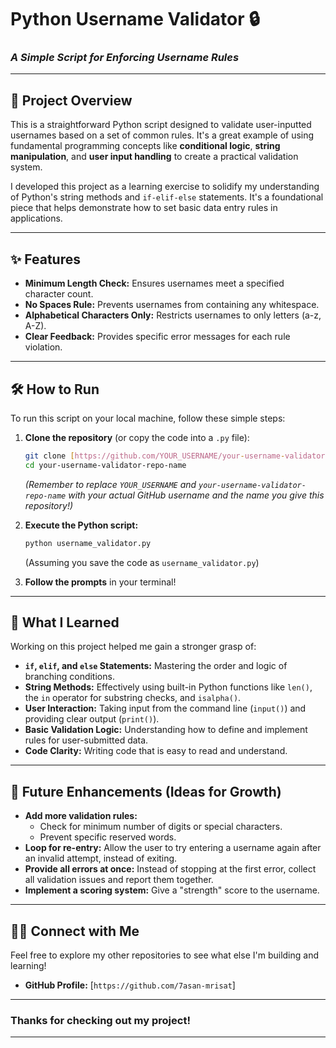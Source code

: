 # Python Username Validator 🔒

### *A Simple Script for Enforcing Username Rules*

---

## 🚀 Project Overview

This is a straightforward Python script designed to validate user-inputted usernames based on a set of common rules. It's a great example of using fundamental programming concepts like **conditional logic**, **string manipulation**, and **user input handling** to create a practical validation system.

I developed this project as a learning exercise to solidify my understanding of Python's string methods and `if-elif-else` statements. It's a foundational piece that helps demonstrate how to set basic data entry rules in applications.

---

## ✨ Features

* **Minimum Length Check:** Ensures usernames meet a specified character count.
* **No Spaces Rule:** Prevents usernames from containing any whitespace.
* **Alphabetical Characters Only:** Restricts usernames to only letters (a-z, A-Z).
* **Clear Feedback:** Provides specific error messages for each rule violation.

---

## 🛠️ How to Run

To run this script on your local machine, follow these simple steps:

1.  **Clone the repository** (or copy the code into a `.py` file):
    ```bash
    git clone [https://github.com/YOUR_USERNAME/your-username-validator-repo-name.git](https://github.com/YOUR_USERNAME/your-username-validator-repo-name.git)
    cd your-username-validator-repo-name
    ```
    *(Remember to replace `YOUR_USERNAME` and `your-username-validator-repo-name` with your actual GitHub username and the name you give this repository!)*

2.  **Execute the Python script:**
    ```bash
    python username_validator.py
    ```
    (Assuming you save the code as `username_validator.py`)

3.  **Follow the prompts** in your terminal!

---

## 🧠 What I Learned

Working on this project helped me gain a stronger grasp of:

* **`if`, `elif`, and `else` Statements:** Mastering the order and logic of branching conditions.
* **String Methods:** Effectively using built-in Python functions like `len()`, the `in` operator for substring checks, and `isalpha()`.
* **User Interaction:** Taking input from the command line (`input()`) and providing clear output (`print()`).
* **Basic Validation Logic:** Understanding how to define and implement rules for user-submitted data.
* **Code Clarity:** Writing code that is easy to read and understand.

---

## 🔮 Future Enhancements (Ideas for Growth)

* **Add more validation rules:**
    * Check for minimum number of digits or special characters.
    * Prevent specific reserved words.
* **Loop for re-entry:** Allow the user to try entering a username again after an invalid attempt, instead of exiting.
* **Provide all errors at once:** Instead of stopping at the first error, collect all validation issues and report them together.
* **Implement a scoring system:** Give a "strength" score to the username.

---

## 🧑‍💻 Connect with Me

Feel free to explore my other repositories to see what else I'm building and learning!

* **GitHub Profile:** [`https://github.com/7asan-mrisat`]

---

### Thanks for checking out my project!

---
